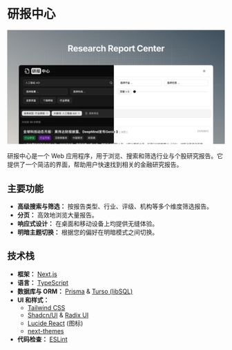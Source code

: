 # 研报中心

![研报中心预览](./og-image.png)

研报中心是一个 Web 应用程序，用于浏览、搜索和筛选行业与个股研究报告。它提供了一个简洁的界面，帮助用户快速找到相关的金融研究报告。

## 主要功能

- **高级搜索与筛选：** 按报告类型、行业、评级、机构等多个维度筛选报告。
- **分页：** 高效地浏览大量报告。
- **响应式设计：** 在桌面和移动设备上均提供无缝体验。
- **明暗主题切换：** 根据您的偏好在明暗模式之间切换。

## 技术栈

- **框架：** [Next.js](https://nextjs.org/)
- **语言：** [TypeScript](https://www.typescriptlang.org/)
- **数据库与 ORM：** [Prisma](https://www.prisma.io/) & [Turso (libSQL)](https://turso.tech/)
- **UI 和样式：**
  - [Tailwind CSS](https://tailwindcss.com/)
  - [Shadcn/UI](https://ui.shadcn.com/) & [Radix UI](https://www.radix-ui.com/)
  - [Lucide React](https://lucide.dev/) (图标)
  - [next-themes](https://github.com/pacocoursey/next-themes)
- **代码检查：** [ESLint](https://eslint.org/)
